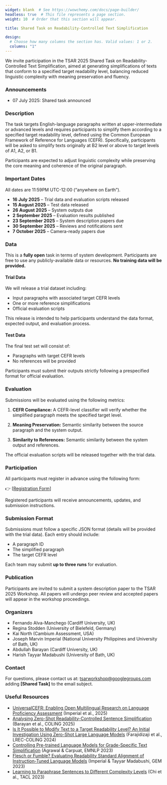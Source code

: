 ```yaml
---
widget: blank  # See https://wowchemy.com/docs/page-builder/
headless: true  # This file represents a page section.
weight: 10  # Order that this section will appear.

title: Shared Task on Readability-Controlled Text Simplification

design:
  # Choose how many columns the section has. Valid values: 1 or 2.
  columns: "1"
---
```


We invite participation in the TSAR 2025 Shared Task on Readability-Controlled Text Simplification, aimed at generating simplifications of texts that conform to a specified target readability level, balancing reduced linguistic complexity with meaning preservation and fluency.

### Announcements

- 07 July 2025: Shared task announced

### Description

The task targets English-language paragraphs written at upper-intermediate or advanced levels and requires participants to simplify them according to a specified target readability level, defined using the Common European Framework of Reference for Languages (CEFR). Specifically, participants will be asked to simplify texts originally at B2 level or above to target levels of A1, A2, or B1.

Participants are expected to adjust linguistic complexity while preserving the core meaning and coherence of the original paragraph.

### Important Dates

All dates are 11:59PM UTC-12:00 (“anywhere on Earth”).

- **16 July 2025** – Trial data and evaluation scripts released  
- **15 August 2025** – Test data released  
- **26 August 2025** – System outputs due  
- **2 September 2025** – Evaluation results published  
- **23 September 2025** – System description papers due  
- **30 September 2025** – Reviews and notifications sent  
- **7 October 2025** – Camera-ready papers due  

### Data

This is a **fully open** task in terms of system development. Participants are free to use any publicly-available data or resources. **No training data will be provided.**

#### Trial Data

We will release a trial dataset including:

- Input paragraphs with associated target CEFR levels
- One or more reference simplifications
- Official evaluation scripts

This release is intended to help participants understand the data format, expected output, and evaluation process.

#### Test Data

The final test set will consist of:

- Paragraphs with target CEFR levels
- No references will be provided

Participants must submit their outputs strictly following a prespecified format for official evaluation.

### Evaluation

Submissions will be evaluated using the following metrics:

1. **CEFR Compliance:** A CEFR-level classifier will verify whether the simplified paragraph meets the specified target level.

2. **Meaning Preservation:** Semantic similarity between the source paragraph and the system output.

3. **Similarity to References:**  Semantic similarity between the system output and references.

The official evaluation scripts will be released together with the trial data.

### Participation

All participants must register in advance using the following form:

👉 [[Registration Form](https://forms.gle/p9rg7FjxaNFWcPVS7)]

Registered participants will receive announcements, updates, and submission instructions.

### Submission Format

Submissions must follow a specific JSON format (details will be provided with the trial data). Each entry should include:

- A paragraph ID
- The simplified paragraph
- The target CEFR level

Each team may submit **up to three runs** for evaluation.

### Publication

Participants are invited to submit a system description paper to the TSAR 2025 Workshop. All papers will undergo peer review and accepted papers will appear in the workshop proceedings.

### Organizers

- Fernando Alva-Manchego (Cardiff University, UK)  
- Regina Stodden (University of Bielefeld, Germany)  
- Kai North (Cambium Assessment, USA)  
- Joseph Marvin Imperial (National University Philippines and University of Bath, UK)  
- Abdullah Barayan (Cardiff University, UK)  
- Harish Tayyar Madabushi (University of Bath, UK)

### Contact

For questions, please contact us at: tsarworkshop@googlegroups.com adding **[Shared Task]** to the email subject.

### Useful Resources

- [UniversalCEFR: Enabling Open Multilingual Research on Language Proficiency Assessment](https://universalcefr.github.io/) (Imperial et al., 2025)
- [Analysing Zero-Shot Readability-Controlled Sentence Simplification](https://aclanthology.org/2025.coling-main.452/) (Barayan et al., COLING 2025)
- [Is It Possible to Modify Text to a Target Readability Level? An Initial Investigation Using Zero-Shot Large Language Models](https://aclanthology.org/2024.lrec-main.815/) (Farajidizaji et al., LREC-COLING 2024)
- [Controlling Pre-trained Language Models for Grade-Specific Text Simplification](https://aclanthology.org/2023.emnlp-main.790/) (Agrawal & Carpuat, EMNLP 2023)
- [Flesch or Fumble? Evaluating Readability Standard Alignment of Instruction-Tuned Language Models](https://aclanthology.org/2023.gem-1.18/) (Imperial & Tayyar Madabushi, GEM 2023)
- [Learning to Paraphrase Sentences to Different Complexity Levels](https://aclanthology.org/2023.tacl-1.76/) (Chi et al., TACL 2023)
